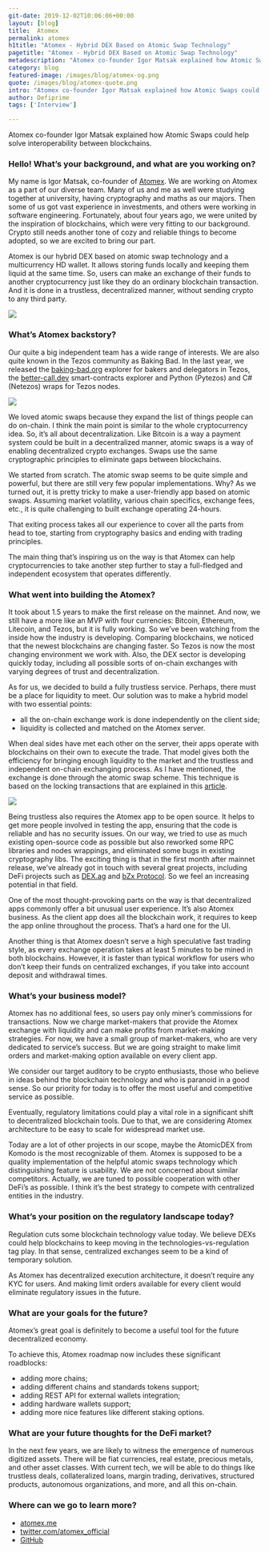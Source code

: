 ```yaml
---
git-date: 2019-12-02T10:06:06+00:00
layout: [blog]
title:  Atomex
permalink: atomex
h1title: "Atomex - Hybrid DEX Based on Atomic Swap Technology"
pagetitle: "Atomex - Hybrid DEX Based on Atomic Swap Technology"
metadescription: "Atomex co-founder Igor Matsak explained how Atomic Swaps could help solve interoperability between blockchains"
category: blog
featured-image: /images/blog/atomex-og.png
quote: /images/blog/atomex-quote.png
intro: "Atomex co-founder Igor Matsak explained how Atomic Swaps could help solve interoperability between blockchains"
author: Defiprime
tags: ['Interview']

---
```

Atomex co-founder Igor Matsak explained how Atomic Swaps could help solve interoperability between blockchains.

### Hello! What’s your background, and what are you working on?

My name is Igor Matsak, co-founder of [Atomex](https://atomex.me/). We are working on Atomex as a part of our diverse team. Many of us and me as well were studying together at university, having cryptography and maths as our majors. Then some of us got vast experience in investments, and others were working in software engineering. Fortunately, about four years ago, we were united by the inspiration of blockchains, which were very fitting to our background. Crypto still needs another tone of cozy and reliable things to become adopted, so we are excited to bring our part.

Atomex is our hybrid DEX based on atomic swap technology and a multicurrency HD wallet. It allows storing funds locally and keeping them liquid at the same time. So, users can make an exchange of their funds to another cryptocurrency just like they do an ordinary blockchain transaction. And it is done in a trustless, decentralized manner, without sending crypto to any third party.

![](/images/blog/atomex1.png)


### What’s Atomex backstory?

Our quite a big independent team has a wide range of interests. We are also quite known in the Tezos community as Baking Bad. In the last year, we released the [baking-bad.org](https://baking-bad.org) explorer for bakers and delegators in Tezos, the [better-call.dev](https://better-call.dev/) smart-contracts explorer and Python (Pytezos) and C# (Netezos) wraps for Tezos nodes.

![](/images/blog/atomex2.png)

We loved atomic swaps because they expand the list of things people can do on-chain. I think the main point is similar to the whole cryptocurrency idea. So, it’s all about decentralization. Like Bitcoin is a way a payment system could be built in a decentralized manner, atomic swaps is a way of enabling decentralized crypto exchanges. Swaps use the same cryptographic principles to eliminate gaps between blockchains.

We started from scratch. The atomic swap seems to be quite simple and powerful, but there are still very few popular implementations. Why? As we turned out, it is pretty tricky to make a user-friendly app based on atomic swaps. Assuming market volatility, various chain specifics, exchange fees, etc., it is quite challenging to built exchange operating 24-hours.

That exiting process takes all our experience to cover all the parts from head to toe, starting from cryptography basics and ending with trading principles.

The main thing that’s inspiring us on the way is that Atomex can help cryptocurrencies to take another step further to stay a full-fledged and independent ecosystem that operates differently.

### What went into building the Atomex?

It took about 1.5 years to make the first release on the mainnet. And now, we still have a more like an MVP with four currencies: Bitcoin, Ethereum, Litecoin, and Tezos, but it is fully working. So we’ve been watching from the inside how the industry is developing. Comparing blockchains, we noticed that the newest blockchains are changing faster. So Tezos is now the most changing environment we work with. Also, the DEX sector is developing quickly today, including all possible sorts of on-chain exchanges with varying degrees of trust and decentralization.

As for us, we decided to build a fully trustless service. Perhaps, there must be a place for liquidity to meet. Our solution was to make a hybrid model with two essential points:
-  all the on-chain exchange work is done independently on the client side;
-  liquidity is collected and matched on the Atomex server.

When deal sides have met each other on the server, their apps operate with blockchains on their own to execute the trade. That model gives both the efficiency for bringing enough liquidity to the market and the trustless and independent on-chain exchanging process. As I have mentioned, the exchange is done through the atomic swap scheme. This technique is based on the locking transactions that are explained in this [article](https://medium.com/coinmonks/atomex-cross-chain-atomic-swaps-on-practice-8139571f0ee5).

![](/images/blog/atomex3.gif)

Being trustless also requires the Atomex app to be open source. It helps to get more people involved in testing the app, ensuring that the code is reliable and has no security issues. On our way, we tried to use as much existing open-source code as possible but also reworked some RPC libraries and nodes wrappings, and eliminated some bugs in existing cryptography libs. The exciting thing is that in the first month after mainnet release, we’ve already got in touch with several great projects, including DeFi projects such as [DEX.ag](https://dex.ag) and [bZx Protocol](https://bzx.network). So we feel an increasing potential in that field.

One of the most thought-provoking parts on the way is that decentralized apps commonly offer a bit unusual user experience. It’s also Atomex business. As the client app does all the blockchain work, it requires to keep the app online throughout the process. That’s a hard one for the UI.

Another thing is that Atomex doesn’t serve a high speculative fast trading style, as every exchange operation takes at least 5 minutes to be mined in both blockchains. However, it is faster than typical workflow for users who don’t keep their funds on centralized exchanges, if you take into account deposit and withdrawal times.

### What’s your business model?

Atomex has no additional fees, so users pay only miner’s commissions for transactions.
Now we charge market-makers that provide the Atomex exchange with liquidity and can make profits from market-making strategies. For now, we have a small group of market-makers, who are very dedicated to service’s success. But we are going straight to make limit orders and market-making option available on every client app.

We consider our target auditory to be crypto enthusiasts, those who believe in ideas behind the blockchain technology and who is paranoid in a good sense. So our priority for today is to offer the most useful and competitive service as possible.

Eventually, regulatory limitations could play a vital role in a significant shift to decentralized blockchain tools. Due to that, we are considering Atomex architecture to be easy to scale for widespread market use.

Today are a lot of other projects in our scope, maybe the AtomicDEX from Komodo is the most recognizable of them. Atomex is supposed to be a quality implementation of the helpful atomic swaps technology which distinguishing feature is usability. We are not concerned about similar competitors. Actually, we are tuned to possible cooperation with other DeFi’s as possible. I think it’s the best strategy to compete with centralized entities in the industry.

### What’s your position on the regulatory landscape today?

Regulation cuts some blockchain technology value today. We believe DEXs could help blockchains to keep moving in the technologies-vs-regulation tag play. In that sense, centralized exchanges seem to be a kind of temporary solution.

As Atomex has decentralized execution architecture, it doesn’t require any KYC for users. And making limit orders available for every client would eliminate regulatory issues in the future.

### What are your goals for the future?

Atomex’s great goal is definitely to become a useful tool for the future decentralized economy.

To achieve this, Atomex roadmap now includes these significant roadblocks:
-  adding more chains;
-  adding different chains and standards tokens support;
-  adding REST API for external wallets integration;
-  adding hardware wallets support;
-  adding more nice features like different staking options.

### What are your future thoughts for the DeFi market?

In the next few years, we are likely to witness the emergence of numerous digitized assets. There will be fiat currencies, real estate, precious metals, and other asset classes. With current tech, we will be able to do things like trustless deals, collateralized loans, margin trading, derivatives, structured products, autonomous organizations, and more, and all this on-chain.

### Where can we go to learn more?

- [atomex.me](https://atomex.me/)
- [twitter.com/atomex_official](https://twitter.com/atomex_official)
- [GitHub](https://github.com/atomex-me)
